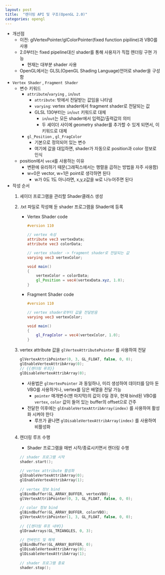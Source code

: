 ```yaml
---
layout: post
title:  "렌더링 API 및 구조(OpenGL 2.0)"
categories: opengl
---
```


- 개선점
    - 이전: glVertexPointer/glColorPointer(fixed function pipiline)과 VBO를 사용
    - 2.0부터는 fixed pipeline대신 shader를 통해 사용자가 직접 렌더링 구현 가능
        - 현재는 대부분 shader 사용
    - OpenGL에서는 GLSL(OpenGL Shading Language)언어로 shader을 구성함
- `Vertex Shader` , `Fragment Shader`
    - 변수 키워드
        - `attribute`/`varying` , `in`/`out`
            - `attribute`: 밖에서 전달받는 값임을 나타냄
            - `varying`: vertex shader에서 fragment shader로 전달되는 값
            - GLSL 130부터는 `in`/`out` 키워드로 대체
                - `in`/`out`는 모든 shader에서 입력값/출력값의 의미
                - 두 셰이더 사이에 geometry shader를 추가할 수 있게 되면서, 이 키워드로 대체
        - `gl_Position` , `gl_FragColor`
            - 기본으로 정의되어 있는 변수
            - 여기에 값을 대입하면, shader가 자동으로 position과 color 정보로 인식
    - position에서 `vec4`를 사용하는 이유
        - 변환에 유리하기 때문(그래픽스에서는 행렬을 곱하는 방법을 자주 사용함)
        - w=0은  vector, w=1은 point로 생각하면 된다
            - w가 0도 1도 아니라면, x,y,z값을 w로 나누어주면 된다
- 작성 순서
    1. 셰이더 프로그램을 관리할 Shader클래스 생성
    2. .txt 파일로 작성해 둔 shader 프로그램을 Shader에 등록
        - Vertex Shader code
            
            ```glsl
            #version 110
            
            // vertex 속성
            attribute vec3 vertexData;
            attribute vec3 colorData;
            
            // vertex shader -> fragment shader로 전달되는 값
            varying vec3 vertexColor;
            
            void main()
            {
                vertexColor = colorData;
                gl_Position = vec4(vertexData.xyz, 1.0);
            }
            ```
            
        - Fragment Shader code
            
            ```glsl
            #version 110
            
            // vertex shader로부터 값을 전달받음
            varying vec3 vertexColor;
            
            void main()
            {    
                gl_FragColor = vec4(vertexColor, 1.0);
            }
            ```
            
    3. vertex attribute 값을 `glVertexAttributePointer` 를 사용하여 전달
        
        ```cpp
        glVertexAttribPointer(0, 3, GL_FLOAT, false, 0, 0);
        glEnableVertexAttribArray(0);
        // {{렌더링 루프}}
        glDisableVertexAttribArray(0);
        ```
        
        - 사용법은 `glVertexPointer` 과 동일하나, 미리 생성하여 데이터를 담아 둔 VBO를 사용하거나, vertex를 담은 배열을 전달 가능
            - `pointer` 매개변수(맨 마지막)의 값이 0일 경우, 현재 bind된 VBO를 `vertex`, `color` 값이 들어 있는 buffer의 offset으로 간주
        - 전달한 이후에는 `glEnableVertexAttribArray(index)` 를 사용하여 활성화 시켜야 한다
            - 루프가 끝나면  `glDisableVertexAttribArray(index)` 를 사용하여 비활성화
    4. 렌더링 루프 수행
        - Shader 프로그램을 매번 시작/종료시키면서 렌더링 수행
        
        ```cpp
        // shader 프로그램 시작
        shader.start();
        	
        // vertex attribute 활성화
        glEnableVertexAttribArray(0);
        glEnableVertexAttribArray(1);
        	
        // vertex 정보 bind
        glBindBuffer(GL_ARRAY_BUFFER, vertexVBO);
        glVertexAttribPointer(0, 3, GL_FLOAT, false, 0, 0);
        	
        // color 정보 bind
        glBindBuffer(GL_ARRAY_BUFFER, colorVBO);
        glVertexAttribPointer(1, 3, GL_FLOAT, false, 0, 0);
        	
        // {{렌더링 루프 내부}}
        glDrawArrays(GL_TRIANGLES, 0, 3);
        	
        // 언바인드 및 해제
        glBindBuffer(GL_ARRAY_BUFFER, 0);
        glDisableVertexAttribArray(0);
        glDisableVertexAttribArray(1);
        	
        // shader 프로그램 종료
        shader.stop();
        ```